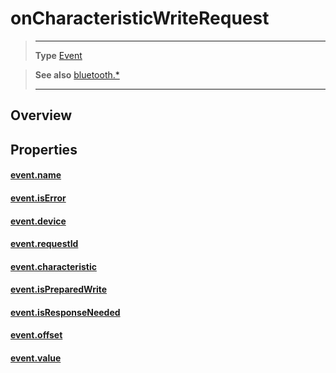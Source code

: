 # onCharacteristicWriteRequest

> --------------------- ------------------------------------------------------------------------------------------
> __Type__              [Event](https://docs.coronalabs.com/api/type/Event.html)


> __See also__          [bluetooth.*](/plugin/bluetooth.md)
> --------------------- ------------------------------------------------------------------------------------------

## Overview

## Properties

#### [event.name](/plugin/bluetooth/type/Server/event/onCharacteristicWriteRequest/name.md)

#### [event.isError](/plugin/bluetooth/type/Server/event/onCharacteristicWriteRequest/isError.md)

#### [event.device](/plugin/bluetooth/type/Server/event/onCharacteristicWriteRequest/device.md)

#### [event.requestId](/plugin/bluetooth/type/Server/event/onCharacteristicWriteRequest/requestId.md)

#### [event.characteristic](/plugin/bluetooth/type/Server/event/onCharacteristicWriteRequest/characteristic.md)

#### [event.isPreparedWrite](/plugin/bluetooth/type/Server/event/onCharacteristicWriteRequest/isPreparedWrite.md)

#### [event.isResponseNeeded](/plugin/bluetooth/type/Server/event/onCharacteristicWriteRequest/isResponseNeeded.md)

#### [event.offset](/plugin/bluetooth/type/Server/event/onCharacteristicWriteRequest/offset.md)

#### [event.value](/plugin/bluetooth/type/Server/event/onCharacteristicWriteRequest/value.md)